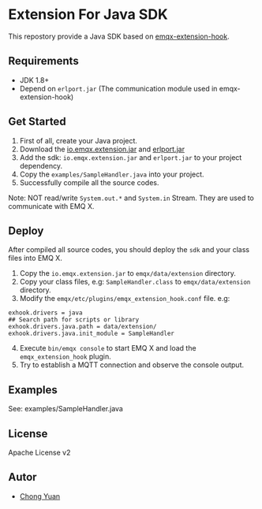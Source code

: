 # Extension For Java SDK

This repostory provide a Java SDK based on [emqx-extension-hook](https://github.com/emqx/emqx-extension-hook).

## Requirements

- JDK 1.8+
- Depend on `erlport.jar` (The communication module used in emqx-extension-hook)

## Get Started

1. First of all, create your Java project.
2. Download the [io.emqx.extension.jar](https://github.com/emqx/emqx-extension-java-sdk/releases) and [erlport.jar](https://github.com/emqx/emqx-extension-java-sdk/blob/master/deps/erlport-v1.1.1.jar)
3. Add the sdk: `io.emqx.extension.jar` and `erlport.jar` to your project dependency.
4. Copy the `examples/SampleHandler.java` into your project.
5. Successfully compile all the source codes.

Note: NOT read/write `System.out.*` and `System.in` Stream. They are used to communicate with EMQ X.

## Deploy

After compiled all source codes, you should deploy the `sdk` and your class files into EMQ X.

1. Copy the `io.emqx.extension.jar` to `emqx/data/extension` directory.
2. Copy your class files, e.g: `SampleHandler.class` to `emqx/data/extension` directory.
3. Modify the `emqx/etc/plugins/emqx_extension_hook.conf` file. e.g:

```protperties
exhook.drivers = java
## Search path for scripts or library
exhook.drivers.java.path = data/extension/
exhook.drivers.java.init_module = SampleHandler
```
4. Execute `bin/emqx console` to start EMQ X and load the `emqx_extension_hook` plugin.
5. Try to establish a MQTT connection and observe the console output.

## Examples

See: examples/SampleHandler.java

## License

Apache License v2

## Autor

- [Chong Yuan](https://github.com/chongyuanyin)
